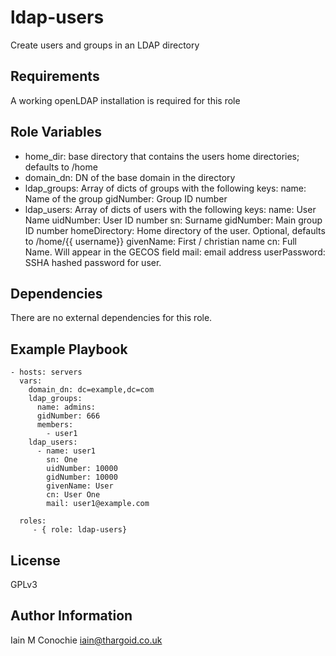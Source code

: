 ldap-users
=========

Create users and groups in an LDAP directory

Requirements
------------

 A working openLDAP installation is required for this role

Role Variables
--------------

  - home_dir:    base directory that contains the users home directories; defaults to
                 /home
  - domain_dn:   DN of the base domain in the directory
  - ldap_groups: Array of dicts of groups with the following keys:
     name:      Name of the group
     gidNumber: Group ID number
  - ldap_users:  Array of dicts of users with the following keys:
      name:          User Name
      uidNumber:     User ID number
      sn:            Surname
      gidNumber:     Main group ID number
      homeDirectory: Home directory of the user. Optional, defaults to /home/{{ username}}
      givenName:     First / christian name
      cn:            Full Name. Will appear in the GECOS field
      mail:          email address
      userPassword:  SSHA hashed password for user.


Dependencies
------------

 There are no external dependencies for this role.

Example Playbook
----------------


    - hosts: servers
      vars:
        domain_dn: dc=example,dc=com
        ldap_groups:
          name: admins:
          gidNumber: 666
          members:
            - user1
        ldap_users:
          - name: user1
            sn: One
            uidNumber: 10000
            gidNumber: 10000
            givenName: User
            cn: User One
            mail: user1@example.com

      roles:
         - { role: ldap-users}

License
-------

GPLv3

Author Information
------------------

Iain M Conochie <iain@thargoid.co.uk>
